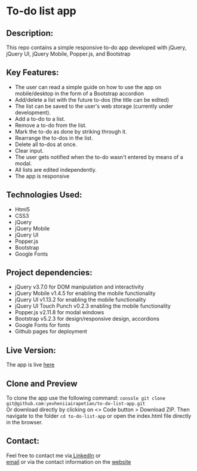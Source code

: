 # To-do list app

## Description:
This repo contains a simple responsive to-do app developed with jQuery, jQuery UI, jQuery Mobile, Popper.js, and Bootstrap

## Key Features:
- The user can read a simple guide on how to use the app on mobile/desktop in the form of a Bootstrap accordion
- Add/delete a list with the future to-dos (the title can be edited)
- The list can be saved to the user's web storage (currently under development).
- Add a to-do to a list.
- Remove a to-do from the list.
- Mark the to-do as done by striking through it.
- Rearrange the to-dos in the list.
- Delete all to-dos at once.
- Clear input.
- The user gets notified when the to-do wasn't entered by means of a modal.
- All lists are edited independently.
- The app is responsive
  
## Technologies Used:
- Html5
- CSS3
- jQuery
- jQuery Mobile
- jQuery UI
- Popper.js
- Bootstrap
- Google Fonts

## Project dependencies:
- jQuery v3.7.0 for DOM manipulation and interactivity
- jQuery Mobile v1.4.5 for enabling the mobile functionality
- jQuery UI v1.13.2 for enabling the mobile functionality
- jQuery UI Touch Punch v0.2.3 enabling the mobile functionality
- Popper.js v2.11.8 for modal windows
- Bootstrap v5.2.3 for design/responsive design, accordions
- Google Fonts for fonts
- Github pages for deployment

## Live Version:
The app is live [here](https://yevheniiairapetian.github.io/to-do-list-app/)

## Clone and Preview
To clone the app use the following command:
```console git clone git@github.com:yevheniiairapetian/to-do-list-app.git```  
Or download directly by clicking on <> Code button > Download ZIP. Then navigate to the folder ```cd to-do-list-app``` or open the index.html file directly in the browser.

## Contact:
Feel free to contact me via[ LinkedIn](https://www.linkedin.com/in/yevhenii-airapetian/) or  
[email](mailto:sonkozhenia11@gmail.com) or 
via the contact information on the [website](https://yevheniiairapetian.github.io/portfolio-website/contact.html) 


